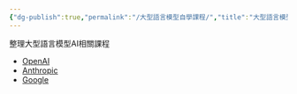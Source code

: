 ```yaml
---
{"dg-publish":true,"permalink":"/大型語言模型自學課程/","title":"大型語言模型自學線上課程","tags":["ai","chatgpt","LLMAI"],"created":"2025-06-18T10:03","updated":"2025-06-18T10:03"}
---
```



整理大型語言模型AI相關課程

- [OpenAI](https://academy.openai.com/?utm_source=ai.briefnewsletter.com&utm_medium=newsletter&utm_campaign=openai-ai)
- [Anthropic](https://www.anthropic.com/ai-fluency)
- [Google](https://cloud.google.com/blog/topics/training-certifications/12-days-of-no-cost-generative-ai-training?utm_source=ai.briefnewsletter.com&utm_medium=newsletter&utm_campaign=google-12-ai)